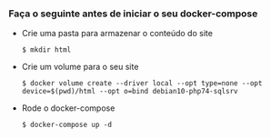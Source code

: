 ### Faça o seguinte antes de iniciar o seu docker-compose

- Crie uma pasta para armazenar o conteúdo do site

      $ mkdir html
      

- Crie um volume para o seu site

      $ docker volume create --driver local --opt type=none --opt device=$(pwd)/html --opt o=bind debian10-php74-sqlsrv
            
- Rode o docker-compose

      $ docker-compose up -d
